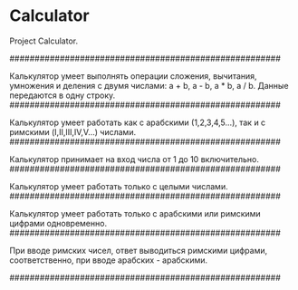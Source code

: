 # Calculator
Project Calculator.

######################################################

  Калькулятор умеет выполнять операции сложения, вычитания, умножения и деления с двумя числами: a + b, a - b, a * b, a / b. Данные передаются в одну строку.
######################################################

  Калькулятор умеет работать как с арабскими (1,2,3,4,5…), так и с римскими (I,II,III,IV,V…) числами.
######################################################

  Калькулятор принимает на вход числа от 1 до 10 включительно.
######################################################

  Калькулятор умеет работать только с целыми числами.
######################################################

  Калькулятор умеет работать только с арабскими или римскими цифрами одновременно.
######################################################

  При вводе римских чисел, ответ выводиться римскими цифрами, соответственно, при вводе арабских - арабскими.
  
######################################################
